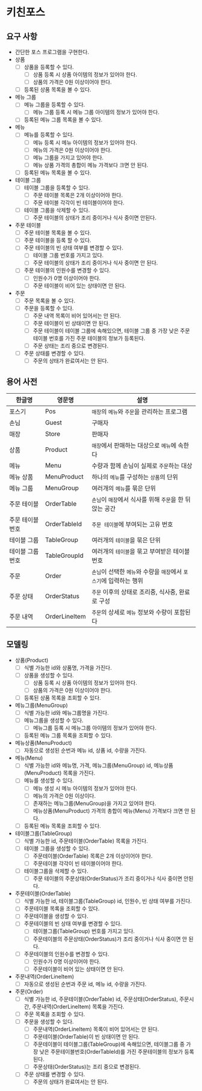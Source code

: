 # 키친포스

## 요구 사항

- 간단한 포스 프로그램을 구현한다.
- 상품
    - [ ] 상품을 등록할 수 있다.
        - [ ] 상품 등록 시 상품 아이템의 정보가 있어야 한다.
        - [ ] 상품의 가격은 0원 이상이어야 한다.
    - [ ] 등록된 상품 목록을 볼 수 있다.
- 메뉴 그룹
    - [ ] 메뉴 그룹을 등록할 수 있다.
        - [ ] 메뉴 그룹 등록 시 메뉴 그룹 아이템의 정보가 있어야 한다.
    - [ ] 등록된 메뉴 그룹 목록을 볼 수 있다.
- 메뉴
    - [ ] 메뉴를 등록할 수 있다.
        - [ ] 메뉴 등록 시 메뉴 아이템의 정보가 있어야 한다.
        - [ ] 메뉴의 가격은 0원 이상이어야 한다.
        - [ ] 메뉴 그룹을 가지고 있어야 한다.
        - [ ] 메뉴 상품 가격의 총합이 메뉴 가격보다 크면 안 된다.
    - [ ] 등록된 메뉴 목록을 볼 수 있다.
- 테이블 그룹
    - [ ] 테이블 그룹을 등록할 수 있다.
        - [ ] 주문 테이블 목록은 2개 이상이어야 한다.
        - [ ] 주문 테이블 각각이 빈 테이블이어야 한다.
    - [ ] 테이블 그룹을 삭제할 수 있다.
        - [ ] 주문 테이블의 상태가 조리 중이거나 식사 중이면 안된다.  
- 주문 테이블
    - [ ] 주문 테이블 목록을 볼 수 있다.
    - [ ] 주문 테이블을 등록 할 수 있다.
    - [ ] 주문 테이블의 빈 상태 여부를 변경할 수 있다.
        - [ ] 테이블 그룹 번호를 가지고 있다.
        - [ ] 주문 테이블의 상태가 조리 중이거나 식사 중이면 안 된다.
    - [ ] 주문 테이블의 인원수를 변경할 수 있다.
        - [ ] 인원수가 0명 이상이어야 한다.
        - [ ] 주문 테이블이 비어 있는 상태이면 안 된다.
- 주문
    - [ ] 주문 목록을 볼 수 있다.
    - [ ] 주문을 등록할 수 있다.
        - [ ] 주문 내역 목록이 비어 있어서는 안 된다.
        - [ ] 주문 테이블이 빈 상태이면 안 된다.
        - [ ] 주문 테이블이 테이블 그룹에 속해있으면, 테이블 그룹 중 가장 낮은 주문 테이블 번호를 가진 주문 테이블의 정보가 등록된다.  
        - [ ] 주문 상태는 조리 중으로 변경된다.
    - [ ] 주문 상태를 변경할 수 있다.
        - [ ] 주문의 상태가 완료여서는 안 된다.

## 용어 사전

| 한글명 | 영문명 | 설명 |
| --- | --- | --- |
| 포스기 | Pos | `매장`의 `메뉴`와 `주문`을 관리하는 프로그램 |
| 손님 | Guest | 구매자 |
| 매장 | Store | 판매자 |
| 상품 | Product | `매장`에서 판매하는 대상으로 `메뉴`에 속한다 |
| 메뉴 | Menu | 수량과 함께 손님이 실제로 `주문`하는 대상 |
| 메뉴 상품 | MenuProduct| 하나의 `메뉴`를 구성하는 `상품`의 단위 |
| 메뉴 그룹 | MenuGroup | 여러개의 `메뉴`를 묶은 단위 |
| 주문 테이블 | OrderTable| `손님`이 `매장`에서 식사를 위해 `주문`을 한 뒤 앉는 공간 |
| 주문 테이블 번호 | OrderTableId | `주문 테이블`에 부여되는 고유 번호 |
| 테이블 그룹 | TableGroup | 여러개의 `테이블`을 묶은 단위 |
| 테이블 그룹 번호 | TableGroupId | 여러개의 `테이블`을 묶고 부여받은 테이블 번호 |
| 주문 | Order | `손님`이 선택한 `메뉴`와 수량을 `매장`에서 `포스기`에 입력하는 행위 |
| 주문 상태 | OrderStatus | `주문` 이후의 상태로 조리중, 식사중, 완료로 구성 |
| 주문 내역 | OrderLineItem | `주문`의 상세로 `메뉴` 정보와 수량이 포함된다 |

## 모델링

- 상품(Product)
    - [ ] 식별 가능한 id와 상품명, 가격을 가진다.
    - [ ] 상품을 생성할 수 있다.
        - [ ] 상품 등록 시 상품 아이템의 정보가 있어야 한다.
        - [ ] 상품의 가격은 0원 이상이어야 한다.
    - [ ] 등록된 상품 목록을 조회할 수 있다.
- 메뉴그룹(MenuGroup)
    - [ ] 식별 가능한 id와 메뉴그룹명을 가진다.
    - [ ] 메뉴그룹을 생성할 수 있다.
        - [ ] 메뉴그룹 등록 시 메뉴그룹 아이템의 정보가 있어야 한다.
    - [ ] 등록된 메뉴 그룹 목록을 조회할 수 있다.
- 메뉴상품(MenuProduct)
    - [ ] 자동으로 생성된 순번과 메뉴 id, 상품 id, 수량을 가진다.
- 메뉴(Menu)
    - [ ] 식별 가능한 id와 메뉴명, 가격, 메뉴그룹(MenuGroup) id, 메뉴상품(MenuProduct) 목록을 가진다.
    - [ ] 메뉴를 생성할 수 있다.
        - [ ] 메뉴 생성 시 메뉴 아이템의 정보가 있어야 한다.
        - [ ] 메뉴의 가격은 0원 이상이다.
        - [ ] 존재하는 메뉴그룹(MenuGroup)을 가지고 있어야 한다.
        - [ ] 메뉴상품(MenuProduct) 가격의 총합이 메뉴(Menu) 가격보다 크면 안 된다.
    - [ ] 등록된 메뉴 목록을 조회할 수 있다.
- 테이블그룹(TableGroup)
    - [ ] 식별 가능한 id, 주문테이블(OrderTable) 목록을 가진다.
    - [ ] 테이블 그룹을 생성할 수 있다.
        - [ ] 주문테이블(OrderTable) 목록은 2개 이상이어야 한다.
        - [ ] 주문테이블 각각이 빈 테이블이어야 한다.
    - [ ] 테이블그룹을 삭제할 수 있다.
        - [ ] 주문 테이블의 주문상태(OrderStatus)가 조리 중이거나 식사 중이면 안된다.  
- 주문테이블(OrderTable)
    - [ ] 식별 가능한 id, 테이블그룹(TableGroup) id, 인원수, 빈 상태 여부를 가진다.
    - [ ] 주문테이블 목록을 조회할 수 있다.
    - [ ] 주문테이블을 생성할 수 있다.
    - [ ] 주문테이블의 빈 상태 여부를 변경할 수 있다.
        - [ ] 테이블그룹(TableGroup) 번호를 가지고 있다.
        - [ ] 주문테이블의 주문상태(OrderStatus)가 조리 중이거나 식사 중이면 안 된다.
    - [ ] 주문테이블의 인원수를 변경할 수 있다.
        - [ ] 인원수가 0명 이상이어야 한다.
        - [ ] 주문테이블이 비어 있는 상태이면 안 된다.
- 주문내역(OrderLineItem)
    - [ ] 자동으로 생성된 순번과 주문 id, 메뉴 id, 수량을 가진다.
- 주문(Order)
    - [ ] 식별 가능한 id, 주문테이블(OrderTable) id, 주문상태(OrderStatus), 주문시간, 주문내역(OrderLineItem) 목록을 가진다.
    - [ ] 주문 목록을 조회할 수 있다.
    - [ ] 주문을 생성할 수 있다.
        - [ ] 주문내역(OrderLineItem) 목록이 비어 있어서는 안 된다.
        - [ ] 주문테이블(OrderTable)이 빈 상태이면 안 된다.
        - [ ] 주문테이블이 테이블그룹(TableGroup)에 속해있으면, 테이블그룹 중 가장 낮은 주문테이블번호(OrderTableId)를 가진 주문테이블의 정보가 등록된다.  
        - [ ] 주문상태(OrderStatus)는 조리 중으로 변경된다.
    - [ ] 주문 상태를 변경할 수 있다.
        - [ ] 주문의 상태가 완료여서는 안 된다.
